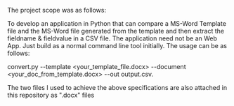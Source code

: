 The project scope was as follows: 

To develop an application in Python that can compare a MS-Word Template file and the MS-Word file generated from the template and then extract the fieldname & fieldvalue in a CSV file. 
The application need not be an Web App. Just build as a normal command line tool initially.
The usage can be as follows: 

convert.py --template <your_template_file.docx> --document <your_doc_from_template.docx> --out output.csv.

The two files I used to achieve the above specifications are also attached in this repository as ".docx" files 

